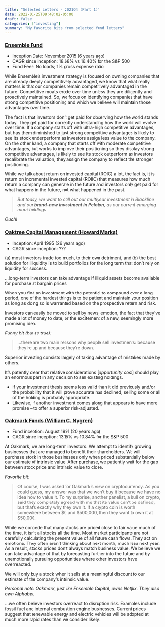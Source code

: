```yaml
---
title: "Selected Letters - 2021Q4 (Part 1)"
date: 2022-01-25T09:48:02-05:00
draft: false
categories: ["investing"]
summary: "My favorite bits from selected fund letters"
---
```


### [Ensemble Fund](https://d2gr5kl7dt2z3t.cloudfront.net/blog/wp-content/uploads/2022/01/24235902/Ensemble-Capitals-Q4-2021-Investor-Letter.pdf)

- Inception Date: November 2015 (6 years ago)
- CAGR since inception: 18.68% vs 16.40% for the S&P 500
- Fund Fees: No loads; 1% gross expense ratio

While Ensemble’s investment strategy is focused on owning companies that are already deeply
competitively advantaged, we know that what really matters is that our companies remain competitively
advantaged in the future. Competitive moats erode over time unless they are diligently and proactively
maintained. So, we focus on identifying companies that have strong competitive positioning and which we
believe will maintain those advantages over time.

The fact is that investors don’t get paid for observing how the world stands today. They get paid for
correctly understanding how the world will evolve over time. If a company starts off with ultra-high
competitive advantages, but has them diminished to just strong competitive advantages is likely to see its
stock underperform as investors assign less value to the company. On the other hand, a company that
starts off with moderate competitive advantages, but works to improve their positioning so they display
strong competitive advantages, is likely to see its stock outperform as investors recalibrate the valuation,
they assign the company to reflect the stronger positioning.

While we talk about return on invested capital (ROIC) a lot, the fact is, it is return on incremental invested
capital (ROIIC) that measures how much return a company can generate in the future and investors only
get paid for what happens in the future, not what happened in the past.

<blockquote>

_But today, we want to call out our multiyear investment in Blackline and our ***brand-new investment in Peloton***, as our current emerging moat holdings_

</blockquote>

_Ouch!_

### [Oaktree Capital Management (Howard Marks)](https://www.oaktreecapital.com/docs/default-source/memos/selling-out.pdf?sfvrsn=5a4f7166_11)

- Inception: April 1995 (26 years ago)
- CAGR since inception: ???

(a) most investors trade too much, to their own detriment, and (b) the best solution for illiquidity is to build portfolios for the long term that don’t rely on liquidity for success.

...long-term investors can take advantage if illiquid assets become available for purchase at bargain prices. 

When you find an investment with the potential to compound over a long period, one of
the hardest things is to be patient and maintain your position as long as doing so is
warranted based on the prospective return and risk. 

Investors can easily be moved to sell
by news, emotion, the fact that they’ve made a lot of money to date, or the excitement of
a new, seemingly more promising idea.

_Funny bit (but so true):_

<blockquote>

...there are two main reasons why people sell investments: because they’re up and because they’re down.

</blockquote>

Superior investing consists largely of taking advantage of mistakes made by others.

It’s patently clear that relative considerations [_opportunity cost_] should play an enormous part in any decision to sell existing
holdings.

- If your investment thesis seems less valid than it did previously and/or the probability that it will
prove accurate has declined, selling some or all of the holding is probably appropriate.
- Likewise, if another investment comes along that appears to have more promise – to offer a
superior risk-adjusted.

### [Oakmark Funds (William C. Nygren)](https://oakmark.com/news-insights/bill-nygren-market-commentary-4q21/)

- Fund inception: August 1991 (20 years ago)
- CAGR since inception: 13.15% vs 10.84% for the S&P 500


At Oakmark, we are long-term investors. We attempt to identify growing businesses that are managed to benefit their shareholders. We will purchase stock in those businesses only when priced substantially below our estimate of intrinsic value. After purchase, we patiently wait for the gap between stock price and intrinsic value to close.

_Favorite bit:_

<blockquote>

Of course, I was asked for Oakmark’s view on cryptocurrency. As you could guess, my answer was that we won’t buy it because we have no idea how to value it. To my surprise, another panelist, a bull on crypto, said they 
completely agreed with me that its value can’t be defined, but that’s exactly why they own it. If a crypto coin is worth somewhere between $0 and $500,000, then they want to own it at $50,000.

</blockquote>

While we concede that many stocks are priced close to fair value much of the time, it isn’t all stocks all the time. Most market participants are not carefully calculating the present value of all future cash flows. They act on emotions. They often aren’t thinking about next month, much less next year. As a result, stocks prices don’t always match business value. We believe we can take advantage of that by forecasting further into the future and by unemotionally pursuing opportunities where other investors have overreacted.

We will only buy a stock when it sells at a meaningful discount to our estimate of the company’s intrinsic value.

_Personal note: Oakmark, just like Ensemble Capital, owns Netflix. They also own Alphabet._

...we often believe investors overreact to disruption risk. Examples include fossil fuel and internal combustion engine businesses. Current prices suggest that renewable energy and electric vehicles will be adopted at much more rapid rates than we consider likely.